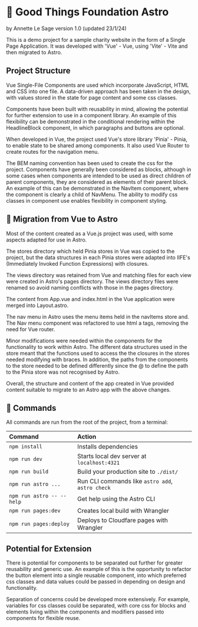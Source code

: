# 🧞 Good Things Foundation Astro

by Annette Le Sage version 1.0 (updated 23/1/24)

This is a demo project for a sample charity website in the form of a Single Page Application. It was developed with 'Vue' - Vue, using 'Vite' - Vite and then migrated to Astro.

## Project Structure

Vue Single-File Components are used which incorporate JavaScript, HTML and CSS into one file. A data-driven approach has been taken in the design, with values stored in the state for page content and some css classes.

Components have been built with reusability in mind, allowing the potential for further extension to use in a component library. An example of this flexibility can be demonstrated in the conditional rendering within the HeadlineBlock component, in which paragraphs and buttons are optional.

When developed in Vue, the project used Vue's store library 'Pinia' - Pinia, to enable state to be shared among components. It also used Vue Router to create routes for the navigation menu.

The BEM naming convention has been used to create the css for the project. Components have generally been considered as blocks, although in some cases when components are intended to be used as direct children of parent components, they are considered as elements of their parent block. An example of this can be demonstrated in the NavItem component, where the component is clearly a child of NavMenu. The ability to modify css classes in component use enables flexibility in component styling.

## 🚀 Migration from Vue to Astro

Most of the content created as a Vue.js project was used, with some aspects adapted for use in Astro.

The stores directory which held Pinia stores in Vue was copied to the project, but the data structures in each Pinia stores were adapted into IIFE's (Immediately Invoked Function Expressions) with closures.

The views directory was retained from Vue and matching files for each view were created in Astro's pages directory. The views directory files were renamed so avoid naming conflicts with those in the pages directory.

The content from App.vue and index.html in the Vue application were merged into Layout.astro.

The nav menu in Astro uses the menu items held in the navItems store and. The  Nav menu component was refactored to use html a tags, removing the need for Vue router.

Minor modifications were needed within the components for the functionality to work within Astro. The different data structures used in the store meant that the functions used to access the the closures in the stores needed modifying with braces. In addition, the paths from the components to the store needed to be defined differently since the @ to define the path to the Pinia store was not recognised by Astro.

Overall, the structure and content of the app created in Vue provided content suitable to migrate to an Astro app with the above changes.

## 🧞 Commands

All commands are run from the root of the project, from a terminal:

| Command                   | Action                                           |
| :------------------------ | :----------------------------------------------- |
| `npm install`             | Installs dependencies                            |
| `npm run dev`             | Starts local dev server at `localhost:4321`      |
| `npm run build`           | Build your production site to `./dist/`          |
| `npm run astro ...`       | Run CLI commands like `astro add`, `astro check` |
| `npm run astro -- --help` | Get help using the Astro CLI                     |
| `npm run pages:dev`       | Creates local build with Wrangler                |
| `npm run pages:deploy`    | Deploys to Cloudfare pages with Wrangler         |

## Potential for Extension

There is potential for components to be separated out further for greater reusability and generic use. An example of this is the opportunity to refactor the button element into a single reusable component, into which preferred css classes and data values could be passed in depending on design and functionality.

Separation of concerns could be developed more extensively. For example, variables for css classes could be separated, with core css for blocks and elements living within the components and modifiers passed into components for flexible reuse.
